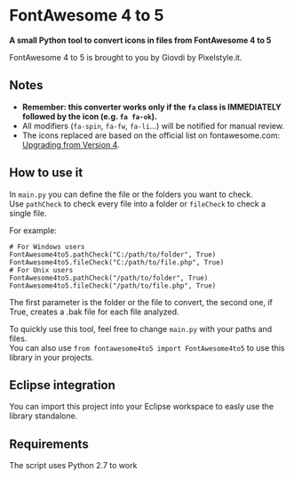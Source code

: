 # FontAwesome 4 to 5
**A small Python tool to convert icons in files from FontAwesome 4 to 5**

FontAwesome 4 to 5 is brought to you by Giovdi by Pixelstyle.it.

## Notes

* **Remember: this converter works only if the `fa` class is IMMEDIATELY followed by the icon (e.g. `fa fa-ok`).**  
* All modifiers (`fa-spin`, `fa-fw`, `fa-li`...) will be notified for manual review.
* The icons replaced are based on the official list on fontawesome.com: [Upgrading from Version 4](https://fontawesome.com/how-to-use/upgrading-from-4#icon-name-changes).

## How to use it
In `main.py` you can define the file or the folders you want to check.  
Use `pathCheck` to check every file into a folder or `fileCheck` to check a single file.

For example:
```
# For Windows users
FontAwesome4to5.pathCheck("C:/path/to/folder", True)
FontAwesome4to5.fileCheck("C:/path/to/file.php", True)
# For Unix users
FontAwesome4to5.pathCheck("/path/to/folder", True)
FontAwesome4to5.fileCheck("/path/to/file.php", True)
```

The first parameter is the folder or the file to convert, the second one, if True, creates a .bak file for each file analyzed.

To quickly use this tool, feel free to change `main.py` with your paths and files.  
You can also use `from fontawesome4to5 import FontAwesome4to5` to use this library in your projects.

## Eclipse integration
You can import this project into your Eclipse workspace to easly use the library standalone.

## Requirements
The script uses Python 2.7 to work